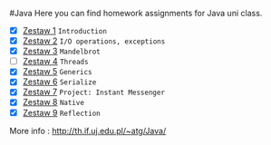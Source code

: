 #Java
Here you can find homework assignments for Java uni class.   

- [x] [Zestaw 1](https://github.com/witekbobrowski/Academic/tree/master/Java/Zestaw_1)	`Introduction`
- [x] [Zestaw 2](https://github.com/witekbobrowski/Academic/tree/master/Java/Zestaw_2)	`I/O operations, exceptions`
- [x] [Zestaw 3](https://github.com/witekbobrowski/Academic/tree/master/Java/Zestaw_3)	`Mandelbrot`
- [ ] [Zestaw 4](https://github.com/witekbobrowski/Academic/tree/master/Java/Zestaw_4)	`Threads`
- [x] [Zestaw 5](https://github.com/witekbobrowski/Academic/tree/master/Java/Zestaw_5)	`Generics`
- [x] [Zestaw 6](https://github.com/witekbobrowski/Academic/tree/master/Java/Zestaw_6)	`Serialize`
- [x] [Zestaw 7](https://github.com/witekbobrowski/Academic/tree/master/Java/Zestaw_7)	`Project: Instant Messenger`
- [x] [Zestaw 8](https://github.com/witekbobrowski/Academic/tree/master/Java/Zestaw_8)	`Native`
- [x] [Zestaw 9](https://github.com/witekbobrowski/Academic/tree/master/Java/Zestaw_9)	`Reflection`

More info : http://th.if.uj.edu.pl/~atg/Java/

